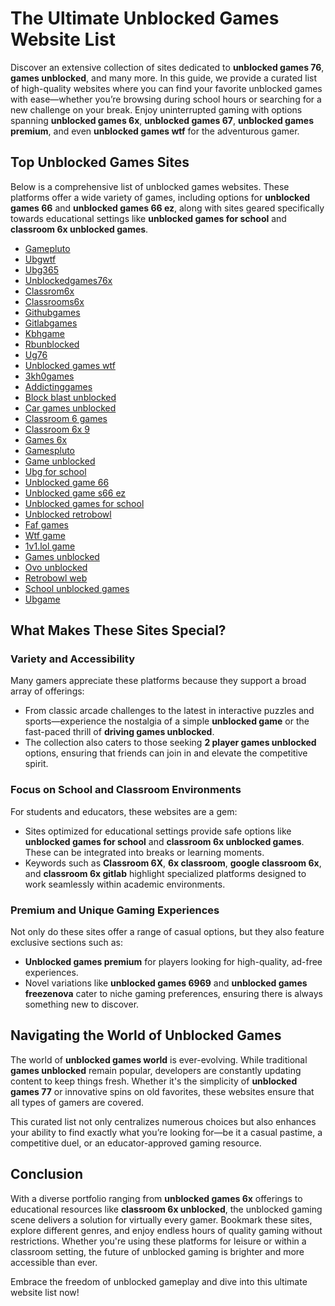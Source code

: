 # **The Ultimate Unblocked Games Website List**

Discover an extensive collection of sites dedicated to **unblocked games 76**, **games unblocked**, and many more. In this guide, we provide a curated list of high-quality websites where you can find your favorite unblocked games with ease—whether you’re browsing during school hours or searching for a new challenge on your break. Enjoy uninterrupted gaming with options spanning **unblocked games 6x**, **unblocked games 67**, **unblocked games premium**, and even **unblocked games wtf** for the adventurous gamer.


## **Top Unblocked Games Sites**

Below is a comprehensive list of unblocked games websites. These platforms offer a wide variety of games, including options for **unblocked games 66** and **unblocked games 66 ez**, along with sites geared specifically towards educational settings like **unblocked games for school** and **classroom 6x unblocked games**.

- [Gamepluto](https://gamepluto.gitlab.io)
- [Ubgwtf](https://ubgwtf.gitlab.io)
- [Ubg365](https://ubg365.gitlab.io)
- [Unblockedgames76x](https://unblockedgames76x.gitlab.io)
- [Classrom6x](https://classrom6x.gitlab.io)
- [Classrooms6x](https://classrooms6x.gitlab.io)
- [Githubgames](https://githubgames.gitlab.io)
- [Gitlabgames](https://gitlabgames.gitlab.io)
- [Kbhgame](https://kbhgame.gitlab.io)
- [Rbunblocked](https://rbunblocked.gitlab.io)
- [Ug76](https://ug76.gitlab.io)
- [Unblocked games wtf](https://unblockedgamewtf.gitlab.io)
- [3kh0games](https://3kh0games.gitlab.io)
- [Addictinggames](https://addictinggames.gitlab.io)
- [Block blast unblocked](https://blockblastunblocked.gitlab.io)
- [Car games unblocked](https://cargamesunblocked.gitlab.io)
- [Classroom 6 games](https://classroom6-games.gitlab.io)
- [Classroom 6x 9](https://classroom6x9.gitlab.io)
- [Games 6x](https://games6x.gitlab.io)
- [Gamespluto](https://gamespluto.gitlab.io)
- [Game unblocked](https://gameunblocked.gitlab.io)
- [Ubg for school](https://ubgforschool.gitlab.io)
- [Unblocked game 66](https://unblockedgame66.gitlab.io)
- [Unblocked game s66 ez](https://unblockedgames66-ez.gitlab.io)
- [Unblocked games for school](https://unblocked-games-for-school.gitlab.io)
- [Unblocked retrobowl](https://unblockedretrobowl.gitlab.io)
- [Faf games](https://fafgames.gitlab.io)
- [Wtf game](https://wtfgame.gitlab.io)
- [1v1.lol game](https://1v1lolgame.gitlab.io)
- [Games unblocked](https://gamesunblocked.gitlab.io)
- [Ovo unblocked](https://ovounblocked.gitlab.io)
- [Retrobowl web](https://retrobowlweb.gitlab.io)
- [School unblocked games](https://schoolunblockedgames.gitlab.io)
- [Ubgame](https://ubgame.gitlab.io)



## **What Makes These Sites Special?**

### **Variety and Accessibility**
Many gamers appreciate these platforms because they support a broad array of offerings:
- From classic arcade challenges to the latest in interactive puzzles and sports—experience the nostalgia of a simple **unblocked game** or the fast-paced thrill of **driving games unblocked**.
- The collection also caters to those seeking **2 player games unblocked** options, ensuring that friends can join in and elevate the competitive spirit.

### **Focus on School and Classroom Environments**
For students and educators, these websites are a gem:
- Sites optimized for educational settings provide safe options like **unblocked games for school** and **classroom 6x unblocked games**. These can be integrated into breaks or learning moments.
- Keywords such as **Classroom 6X**, **6x classroom**, **google classroom 6x**, and **classroom 6x gitlab** highlight specialized platforms designed to work seamlessly within academic environments.

### **Premium and Unique Gaming Experiences**
Not only do these sites offer a range of casual options, but they also feature exclusive sections such as:
- **Unblocked games premium** for players looking for high-quality, ad-free experiences.
- Novel variations like **unblocked games 6969** and **unblocked games freezenova** cater to niche gaming preferences, ensuring there is always something new to discover.



## **Navigating the World of Unblocked Games**

The world of **unblocked games world** is ever-evolving. While traditional **games unblocked** remain popular, developers are constantly updating content to keep things fresh. Whether it's the simplicity of **unblocked games 77** or innovative spins on old favorites, these websites ensure that all types of gamers are covered.

This curated list not only centralizes numerous choices but also enhances your ability to find exactly what you’re looking for—be it a casual pastime, a competitive duel, or an educator-approved gaming resource.



## **Conclusion**

With a diverse portfolio ranging from **unblocked games 6x** offerings to educational resources like **classroom 6x unblocked**, the unblocked gaming scene delivers a solution for virtually every gamer. Bookmark these sites, explore different genres, and enjoy endless hours of quality gaming without restrictions. Whether you're using these platforms for leisure or within a classroom setting, the future of unblocked gaming is brighter and more accessible than ever.

Embrace the freedom of unblocked gameplay and dive into this ultimate website list now!

